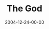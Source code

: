 ---
layout: message
category: message
series: "Christmas Stories"
title: "The God"
date: 2004-12-24-00-00
message_id: 139
---